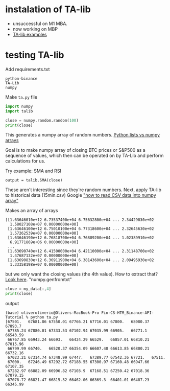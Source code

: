 # instalation of TA-lib
- unsuccessful on M1 MBA.  
- now working on MBP
- [TA-lib examples](https://mrjbq7.github.io/ta-lib/)

# testing TA-lib
Add requirements.txt
```
python-binance
TA-Lib
numpy
```
Make `ta.py` file
```python
import numpy
import talib

close = numpy.random.random(100)
print(close)
```

This generates a numpy array of random numbers.  [Python lists vs numpy arrays](https://webcourses.ucf.edu/courses/1249560/pages/python-lists-vs-numpy-arrays-what-is-the-difference)

Goal is to make numpy array of closing BTC prices or S&P500 as a sequence of values, which then can be operated on by TA-Lib and perform calculations for us.

Try example: SMA and RSI

```
output = talib.SMA(close)
```

These aren't interesting since they're random numbers.
Next, apply TA-lib to historical data (15min.csv)
Google ["how to read CSV data into numpy array"](https://intellipaat.com/community/9398/how-do-i-read-csv-data-into-a-record-array-in-numpy)


Makes an array of arrays

```
[[1.63646010e+12 6.73537400e+04 6.75632800e+04 ... 2.34429830e+02
  1.58027108e+07 0.00000000e+00]
 [1.63646100e+12 6.75010100e+04 6.77318600e+04 ... 2.32645630e+02
  1.57262539e+07 0.00000000e+00]
 [1.63646190e+12 6.76818700e+04 6.76889200e+04 ... 1.02389910e+02
  6.91771869e+06 0.00000000e+00]
 ...
 [1.63690740e+12 6.41500000e+04 6.42110000e+04 ... 2.31148700e+02
  1.47687132e+07 0.00000000e+00]
 [1.63690830e+12 6.36911900e+04 6.38143600e+04 ... 2.09495930e+02
  1.33358198e+07 0.00000000e+00]
```
but we only want the closing values (the 4th value). How to extract that? [Look here](https://stackoverflow.com/questions/25614749/how-to-import-csv-file-as-numpy-array-in-python).  "numpy.genfromtxt"

```python
close = my_data[:,4]
print(close)
```

output
```
(base) oliveroliverio@Olivers-MacBook-Pro Fin-CS-HTM_Binance-API-Tutorial % python ta.py
[67501.   67681.86 67550.01 67766.21 67716.01 67800.   68080.37 67893.7
 67785.24 67880.01 67333.53 67102.94 67035.99 66905.   66771.1  66543.59
 66767.85 66943.24 66693.   66424.29 66529.   66857.01 66810.21 67015.96
 66799.99 66740.   66520.37 66354.09 66607.48 66613.85 66800.21 66732.16
 67023.21 67314.74 67348.99 67447.   67389.77 67542.36 67721.   67511.
 67000.   67246.49 67292.72 67188.55 67300.97 67160.48 66947.66 67107.35
 67282.97 66882.09 66996.82 67103.9  67168.51 67250.42 67018.36 67079.15
 67078.72 66821.47 66815.32 66462.06 66369.3  66401.01 66487.23 66345.99
```